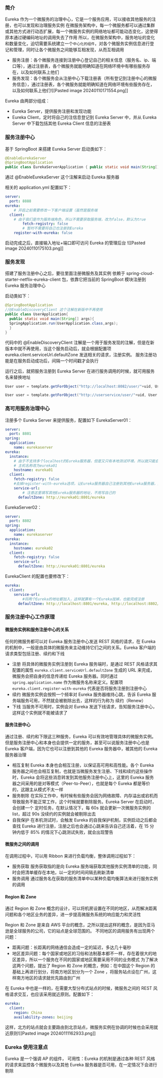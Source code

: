 ### 简介
Eureka 作为一个微服务的治理中心，它是一个服务应用，可以接收其他服务的注册，也可以发现和治理服务实例
在微服务架构中，每一个微服务都可以通过集群或其他方式进行动态扩展，每一个微服务实例的网络地址都可能动态变化，这使得原本通过硬编码地址的调用失去了作用
所以，在微服务架构中，服务地址的变化和数量变化，迫切需要系统建立一个`中心化的组件`，对各个微服务实例信息进行登记和管理，同时让各个微服务之间能够互相发现，从而互相调用
- 服务注册：各个微服务连接到注册中心登记自己的相关信息（服务名、ip、端口等），通过注册表，各个微服务就能明确知道在网络环境中有哪些服务存在，以及如何联系上他们
- 服务发现：各个微服务会从注册中心下载注册表（所有登记到注册中心的微服务信息），通过注册表，各个微服务就能明确知道在网络环境有些服务存在，以及如何联系上他们![[Pasted image 20240110171554.png]]

Eureka 由两部分组成：
- Eureka Server，提供服务注册和发现功能
- Eureka Client，定时将自己的注信息登记到 Eureka Server 中，并从 Eureka Server 中下载包括其他 Eureka Client 信息的注册表
### 服务注册中心

基于 SpringBoot 来搭建 Eureka Server
启动类如下：
```java
@EnableEurekaServer
@SpringBootApplication 
public class EurekaServerApplication { public static void main(String[] args) { SpringApplication.run(EurekaServerApplication.class, args); } }
```
通过 @EnableEurekaServer 这个注解来启动 Eureka 服务器

相关的 application.yml 配置如下：
```yaml
server:
  port: 8888
eureka:
	# 开启之前需要修改一下客户端设置（虽然是服务端
  client:
  	# 由于我们是作为服务端角色，所以不需要获取服务端，改为false，默认为true
		fetch-registry: false
		# 暂时不需要将自己也注册到Eureka
    register-with-eureka: false
```
启动完成之后，直接输入地址+端口即可访问 Eureka 的管理后台
![[Pasted image 20240110175103.png]]
### 服务发现
搭建了服务注册中心之后，要往里面注册微服务及其实例
依赖于 spring-cloud-starter-netflix-eureka-client 包，依靠它把当前的 SpringBoot 模块注册到 Eureka 服务治理中心

启动类如下：
```java
@SpringBootApplication
//@EnableDiscoveryClient 这个注解在新版中不再使用
public class UserApplication{
  public static void main(String[] args){
  SpringApplication.run(UserApplication.class,args);
  }
}
```
代码中的 @EnableDiscoveryClient 注解是一个用于服务发现的注解，但是在新版本中就不再使用，当这个服务启动后，就会根据配置项 eureka.client.serviceUrl.defaultZone 发送相关的请求，注册实例。
服务注册功能是在服务启动成功后，间隔一个时间戳才会执行

运行之后，就把服务注册到 Eureka Server
在进行服务调用的时候，就可用服务名来替换地址
```java
User user = template.getForObject("http://localhost:8082/user/"+uid, User.class);
```
```java
User user = template.getForObject("http://userservice/user/"+uid, User.class);
```
### 高可用服务治理中心
注册多个 Eureka Server 来提供服务，配置如下
EurekaServer01：
```yaml
server:
  port: 8801
spring:
  application:
    name: eurekaserver
eureka:
  instance:
  	# 由于不支持多个localhost的Eureka服务器，但是又只有本地测试环境，所以就只能自定义主机名称了
  	# 主机名称改为eureka01
    hostname: eureka01
  client:
    fetch-registry: false
    #去掉register-with-eureka选项，让Eureka服务器自己注册到其他Eureka服务器，这样才能相互启用
    service-url:
    	# 注意这里填写其他Eureka服务器的地址，不用写自己的
      defaultZone: http://eureka01:8801/eureka
```
EurekaServer02：
```yaml
server:
  port: 8802
spring:
  application:
    name: eurekaserver
eureka:
  instance:
    hostname: eureka02
  client:
    fetch-registry: false
    service-url:
      defaultZone: http://eureka01:8801/eureka
```
EurekaClient 的配置也要修改下：
```yaml
eureka:
  client:
    service-url:
    	#将两个Eureka的地址都加入，这样就算有一个Eureka挂掉，也能完成注册
      defaultZone: http://localhost:8801/eureka, http://localhost:8802/eureka
```

### 服务注册中心工作原理

#### 微服务实例和服务注册中心的关系
任何的微服务都可以对 Eureka 服务注册中心发送 REST 风格的请求，在 Eureka 的机制中，一般是由具体的微服务来主动维持它们之间的关系。Eureka 客户端的请求类型包括注册、续约和下线
- 注册
	将具体的微服务实例注册到 Eureka 服务端时，是通过 REST 风格请求其配置的属性 `eureka.client.serviceUrl.defaultZone` 生成的 URL 来完成，微服务会把自身的信息传递给 Eureka 服务器。同时通过 `spring.application.name` 作为微服务名称来定义。配置项 `eureka.client.register-with-eureka` 代表是否将服务注册到注册中心
- 续约
	微服务实例会按照一个频率对 Eureka 服务器维持心跳，告诉 Eureka 服务端服务可用，不然就会被剔除出去，这样的行为称为 续约（Renew）
- 下线
	当服务不可用时，实例会对 Eureka 发送下线请求，告知服务注册中心，这样这个实例就不能被请求了

#### 服务注册中心
通过注册、续约和下限这三种服务，Eureka 可以有效地管理具体的微服务实例。但是服务注册中心和本身也会提供一定的服务，甚至可以说服务注册中心也是 Eureka 客户端，因为它也可以注册到其他的 Eureka 服务器中，被其他的 Eureka 服务器治理
- 相互复制
	Eureka 本身也会相互注册，以保证高可用和高性能。各个 Eureka 服务器之间也会相互复制，也就是当微服务发生注册、下线和续约这些操作时，Eureka 会将这些消息转发到其他服务注册中心上，这里的 Eureka 服务器之间采用的是对等模式（Peer-to-Peer），也就是每个 Eureka 都是等价的，这跟主从模式不太一样
- 服务剔除
	在实际工作中，有时候有些服务会因为网络故障、内存溢出或宕机而导致服务不能正常工作，这个时候就要剔除服务。Eureka Server 在启动时，会创建一个 定时任务，在默认情况下，每 60s 就会更新一次微服务实例的list，超过 90s 没续约的实例就会被剔除出去
- 自我保护
	在本机测试时，会触发 Eureka 的自我保护机制，实例启动之后都会查找 Eureka 进行注册，注册之后也会通过心跳来告诉自己还活着，在 15 分钟内低于 85% 的情况下心跳测试失败，就会出现警告

#### 微服务之间的调用
在调用过程中，可以用 Ribbon 来进行负载均衡，整体调用过程如下：
- 服务获取
	服务获取指的是向 Eureka 服务端获取其他服务实例清单的功能，同时会把清单缓存在本地，以一定的时间间隔去刷新清单
- 服务调用
	通过服务名在获取的服务清单中以某种负载均衡算法来进行服务实例的调用
#### Region 和 Zone
通过 Region 和 Zone 概念的设计，可以将机房设置在不同的地区，从而解决距离问题和各个地区业务的差异，进一步提高微服务系统的响应能力和灵活性

Region 和 Zone 是来自 AWS 平台的概念，之所以提出这样的概念，是因为亚马逊是全球服务的公司，它的站点是全球范围的。
不同地区的调用服务有出现两个问题：
- 距离问题：长距离的网络通信会造成一定的延迟，多达几十毫秒
- 地区差异问题：每个国家或地区的习俗和法制基本都不一样，存在着很大的地区差异，所以一个服务在不同的国家或地区需要采用不同的业务模式
为了解决这两个问题，提出了 Region 和 Zone 的概念，例如：在中国这个 Region 的基础上再进行划分，将南方地区划分为一个 Zone ，将服务站点设在广州，这样南方地区的请求就优先路由到广州

在 Eureka 中也是一样的，在需要大型分布式站点的时候，微服务之间的 REST 风格请求交互，也应该采用就近原则。配置如下：
```yaml
eureka:
  client:
    region: China
    availability-zones: beijing
```
这样，北方的站点就会主要路由到北京站点，微服务实例在协调的时候也会采用就近原则![[Pasted image 20240111162933.png]]

### Eureka 使用注意点
Eureka 是一个强调 AP 的组件，
可用性：Eureka 的机制是通过各种 REST 风格的请求来监控各个微服务以及其他 Eureka 服务器是否可用，在一定情况下会进行剔除